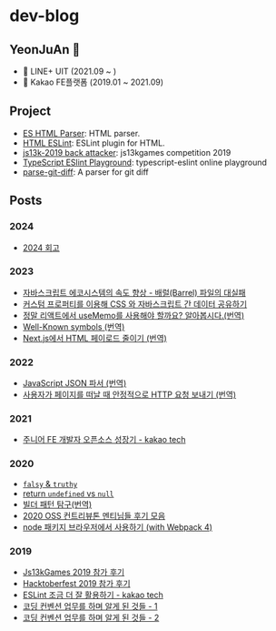 # dev-blog

## YeonJuAn 👋

- 💼 LINE+ UIT (2021.09 ~ )
- 💼 Kakao FE플랫폼 (2019.01 ~ 2021.09)

## Project

- [ES HTML Parser](https://github.com/yeonjuan/es-html-parser): HTML parser.
- [HTML ESLint](https://github.com/yeonjuan/html-eslint): ESLint plugin for HTML.
- [js13k-2019 back attacker](https://github.com/yeonjuan/js13k-2019-back): js13kgames competition 2019
- [TypeScript ESlint Playground](https://github.com/yeonjuan/typescript-eslint-demo): typescript-eslint online playground
- [parse-git-diff](https://github.com/yeonjuan/parse-git-diff): A parser for git diff

## Posts

### 2024

- [2024 회고](./Review/2024-retrospect.md)

### 2023

- [자바스크립트 에코시스템의 속도 향상 - 배럴(Barrel) 파일의 대실패](./JavaScript/speeding-up-the-javascript-ecosystem-the-barrel-file-debacle.md)
- [커스텀 프로퍼티를 이용해 CSS 와 자바스크립트 간 데이터 공유하기](./JavaScript/sharing-data-between-css-and-javascript-using-custom-properties.md)
- [정말 리액트에서 useMemo를 사용해야 할까요? 알아봅시다.(번역)](./JavaScript/should-you-really-use-usememo.md)
- [Well-Known symbols (번역)](./JavaScript/well-known-symbols.md)
- [Next.js에서 HTML 페이로드 줄이기 (번역)](./JavaScript/reduce-html-payload-with-nextjs.md)

### 2022

- [JavaScript JSON 파서 (번역)](./JavaScript/json-parser-with-javascript.md)
- [사용자가 페이지를 떠날 때 안정적으로 HTTP 요청 보내기 (번역)](./Browser/send-an-http-request-on-page-exit.md)

### 2021

- [주니어 FE 개발자 오픈소스 성장기 - kakao tech](https://tech.kakao.com/2021/06/16/frontend-growth-10/)

### 2020

- [`falsy` & `truthy`](./JavaScript/falsy-truthy.md)
- [return `undefined` vs `null`](./JavaScript/return-null-vs-undefined.md)
- [빌더 패턴 탐구(번역)](./DesignPattern/builder-pattern-exploration.md)
- [2020 OSS 컨트리뷰톤 멘티님들 후기 모음](./Review/2020-oss-contributhon.md)
- [node 패키지 브라우저에서 사용하기 (with Webpack 4)](./JavaScript/node-module-on-browser.md)

### 2019

- [Js13kGames 2019 참가 후기](./Review/js-13k-2019.md)
- [Hacktoberfest 2019 참가 후기](./Review/hacktoberfest-2019.md)
- [ESLint 조금 더 잘 활용하기 - kakao tech](https://tech.kakao.com/2019/12/05/make-better-use-of-eslint/)
- [코딩 컨벤션 업무를 하며 알게 된 것들 - 1](./JavaScript/coding-convention-1.md)
- [코딩 컨벤션 업무를 하며 알게 된 것들 - 2](./JavaScript/coding-convention-2.md)
